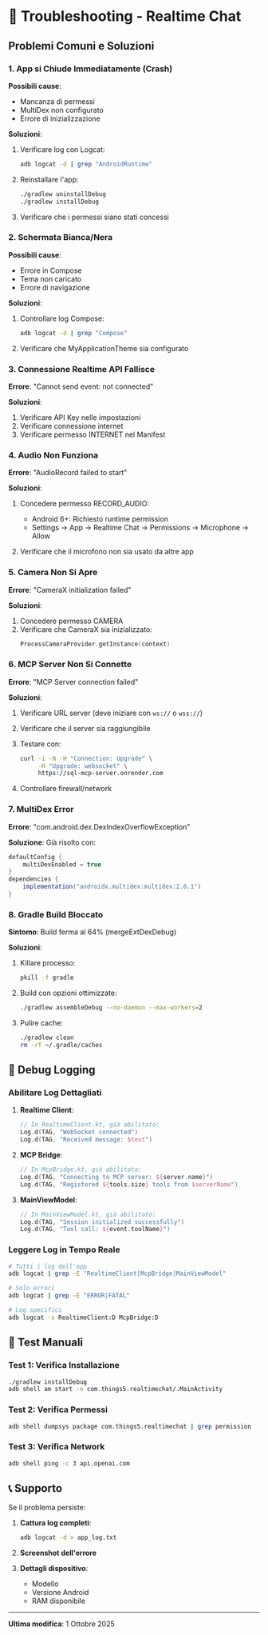 # 🔧 Troubleshooting - Realtime Chat

## Problemi Comuni e Soluzioni

### 1. App si Chiude Immediatamente (Crash)

**Possibili cause**:
- Mancanza di permessi
- MultiDex non configurato
- Errore di inizializzazione

**Soluzioni**:
1. Verificare log con Logcat:
   ```bash
   adb logcat -d | grep "AndroidRuntime"
   ```

2. Reinstallare l'app:
   ```bash
   ./gradlew uninstallDebug
   ./gradlew installDebug
   ```

3. Verificare che i permessi siano stati concessi

### 2. Schermata Bianca/Nera

**Possibili cause**:
- Errore in Compose
- Tema non caricato
- Errore di navigazione

**Soluzioni**:
1. Controllare log Compose:
   ```bash
   adb logcat -d | grep "Compose"
   ```

2. Verificare che MyApplicationTheme sia configurato

### 3. Connessione Realtime API Fallisce

**Errore**: "Cannot send event: not connected"

**Soluzioni**:
1. Verificare API Key nelle impostazioni
2. Verificare connessione internet
3. Verificare permesso INTERNET nel Manifest

### 4. Audio Non Funziona

**Errore**: "AudioRecord failed to start"

**Soluzioni**:
1. Concedere permesso RECORD_AUDIO:
   - Android 6+: Richiesto runtime permission
   - Settings → App → Realtime Chat → Permissions → Microphone → Allow

2. Verificare che il microfono non sia usato da altre app

### 5. Camera Non Si Apre

**Errore**: "CameraX initialization failed"

**Soluzioni**:
1. Concedere permesso CAMERA
2. Verificare che CameraX sia inizializzato:
   ```kotlin
   ProcessCameraProvider.getInstance(context)
   ```

### 6. MCP Server Non Si Connette

**Errore**: "MCP Server connection failed"

**Soluzioni**:
1. Verificare URL server (deve iniziare con `ws://` o `wss://`)
2. Verificare che il server sia raggiungibile
3. Testare con:
   ```bash
   curl -i -N -H "Connection: Upgrade" \
        -H "Upgrade: websocket" \
        https://sql-mcp-server.onrender.com
   ```

4. Controllare firewall/network

### 7. MultiDex Error

**Errore**: "com.android.dex.DexIndexOverflowException"

**Soluzione**:
Già risolto con:
```gradle
defaultConfig {
    multiDexEnabled = true
}
dependencies {
    implementation("androidx.multidex:multidex:2.0.1")
}
```

### 8. Gradle Build Bloccato

**Sintomo**: Build ferma al 64% (mergeExtDexDebug)

**Soluzioni**:
1. Killare processo:
   ```bash
   pkill -f gradle
   ```

2. Build con opzioni ottimizzate:
   ```bash
   ./gradlew assembleDebug --no-daemon --max-workers=2
   ```

3. Pulire cache:
   ```bash
   ./gradlew clean
   rm -rf ~/.gradle/caches
   ```

## 🐛 Debug Logging

### Abilitare Log Dettagliati

1. **Realtime Client**:
   ```kotlin
   // In RealtimeClient.kt, già abilitato:
   Log.d(TAG, "WebSocket connected")
   Log.d(TAG, "Received message: $text")
   ```

2. **MCP Bridge**:
   ```kotlin
   // In McpBridge.kt, già abilitato:
   Log.d(TAG, "Connecting to MCP server: ${server.name}")
   Log.d(TAG, "Registered ${tools.size} tools from $serverName")
   ```

3. **MainViewModel**:
   ```kotlin
   // In MainViewModel.kt, già abilitato:
   Log.d(TAG, "Session initialized successfully")
   Log.d(TAG, "Tool call: ${event.toolName}")
   ```

### Leggere Log in Tempo Reale

```bash
# Tutti i log dell'app
adb logcat | grep -E "RealtimeClient|McpBridge|MainViewModel"

# Solo errori
adb logcat | grep -E "ERROR|FATAL"

# Log specifici
adb logcat -s RealtimeClient:D McpBridge:D
```

## 🧪 Test Manuali

### Test 1: Verifica Installazione
```bash
./gradlew installDebug
adb shell am start -n com.things5.realtimechat/.MainActivity
```

### Test 2: Verifica Permessi
```bash
adb shell dumpsys package com.things5.realtimechat | grep permission
```

### Test 3: Verifica Network
```bash
adb shell ping -c 3 api.openai.com
```

## 📞 Supporto

Se il problema persiste:

1. **Cattura log completi**:
   ```bash
   adb logcat -d > app_log.txt
   ```

2. **Screenshot dell'errore**

3. **Dettagli dispositivo**:
   - Modello
   - Versione Android
   - RAM disponibile

---

**Ultima modifica**: 1 Ottobre 2025
